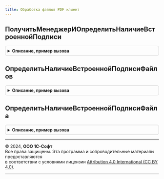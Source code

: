 ```yaml
---
title: Обработка файлов PDF клиент
---
```



## ПолучитьМенеджерИОпределитьНаличиеВстроеннойПодписи
<details style="margin: 1em 0; padding: 0.5em; border: 1px solid #ccc; border-radius: 6px;">

<summary style="font-weight: bold; cursor: pointer;">Описание, пример вызова</summary>

```bsl

// Параметры:
//  ОписаниеФайлов - Массив (Адрес, Имя)
//
Процедура ПолучитьМенеджерИОпределитьНаличиеВстроеннойПодписи(ВыполняемоеОповещение, ОписаниеФайлов, МенеджерКриптографии = Неопределено) Экспорт
```

Пример вызова
```bsl
ОбработкаФайловPDFКлиент.ПолучитьМенеджерИОпределитьНаличиеВстроеннойПодписи(ВыполняемоеОповещение, ОписаниеФайлов, МенеджерКриптографии);
```
</details>

## ОпределитьНаличиеВстроеннойПодписиФайлов
<details style="margin: 1em 0; padding: 0.5em; border: 1px solid #ccc; border-radius: 6px;">

<summary style="font-weight: bold; cursor: pointer;">Описание, пример вызова</summary>

```bsl

// Параметры:
//  ОписаниеФайлов - Массив (Адрес, Имя)
//
Процедура ОпределитьНаличиеВстроеннойПодписиФайлов(ВыполняемоеОповещение, ОписаниеФайлов, МенеджерКриптографии) Экспорт
```

Пример вызова
```bsl
ОбработкаФайловPDFКлиент.ОпределитьНаличиеВстроеннойПодписиФайлов(ВыполняемоеОповещение, ОписаниеФайлов, МенеджерКриптографии) 
```
</details>

## ОпределитьНаличиеВстроеннойПодписиФайла
<details style="margin: 1em 0; padding: 0.5em; border: 1px solid #ccc; border-radius: 6px;">

<summary style="font-weight: bold; cursor: pointer;">Описание, пример вызова</summary>

```bsl

// Параметры:
//  ОписаниеФайла - Адрес, Имя
//
Процедура ОпределитьНаличиеВстроеннойПодписиФайла(ВыполняемоеОповещение, ОписаниеФайла, МенеджерКриптографии) Экспорт
```

Пример вызова
```bsl
ОбработкаФайловPDFКлиент.ОпределитьНаличиеВстроеннойПодписиФайла(ВыполняемоеОповещение, ОписаниеФайла, МенеджерКриптографии) 
```
</details>

---

© 2024, **ООО 1С-Софт**  
Все права защищены. Эта программа и сопроводительные материалы предоставляются  
в соответствии с условиями лицензии [Attribution 4.0 International (CC BY 4.0)](https://creativecommons.org/licenses/by/4.0/legalcode).

---
